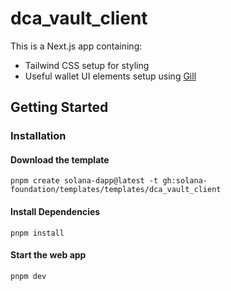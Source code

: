 # dca_vault_client

This is a Next.js app containing:

- Tailwind CSS setup for styling
- Useful wallet UI elements setup using [Gill](https://gill.site/)

## Getting Started

### Installation

#### Download the template

```shell
pnpm create solana-dapp@latest -t gh:solana-foundation/templates/templates/dca_vault_client
```

#### Install Dependencies

```shell
pnpm install
```

#### Start the web app

```shell
pnpm dev
```
